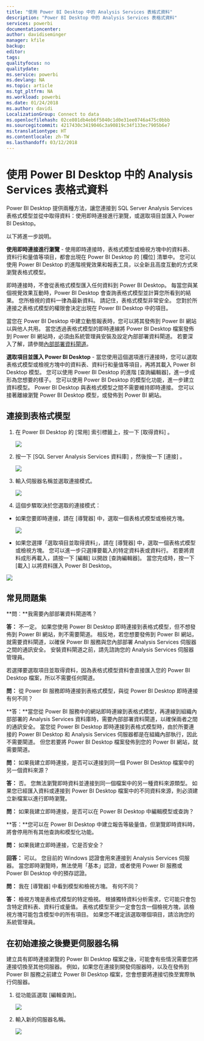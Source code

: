 ```yaml
---
title: "使用 Power BI Desktop 中的 Analysis Services 表格式資料"
description: "Power BI Desktop 中的 Analysis Services 表格式資料"
services: powerbi
documentationcenter: 
author: davidiseminger
manager: kfile
backup: 
editor: 
tags: 
qualityfocus: no
qualitydate: 
ms.service: powerbi
ms.devlang: NA
ms.topic: article
ms.tgt_pltfrm: NA
ms.workload: powerbi
ms.date: 01/24/2018
ms.author: davidi
LocalizationGroup: Connect to data
ms.openlocfilehash: 02ce801db4eb6f5040c1d0e31ee0746a475c0bbb
ms.sourcegitcommit: 4217430c3419046c3a90819c34f133ec7905b6e7
ms.translationtype: HT
ms.contentlocale: zh-TW
ms.lasthandoff: 03/12/2018
---
```

# <a name="using-analysis-services-tabular-data-in-power-bi-desktop"></a>使用 Power BI Desktop 中的 Analysis Services 表格式資料
Power BI Desktop 提供兩種方法，讓您連接到 SQL Server Analysis Services 表格式模型並從中取得資料：使用即時連接進行瀏覽，或選取項目並匯入 Power BI Desktop。

以下將進一步說明。

**使用即時連接進行瀏覽** - 使用即時連接時，表格式模型或檢視方塊中的資料表、資料行和量值等項目，都會出現在 Power BI Desktop 的 [欄位] 清單中。 您可以使用 Power BI Desktop 的進階視覺效果和報表工具，以全新且高度互動的方式來瀏覽表格式模型。

即時連接時，不會從表格式模型匯入任何資料到 Power BI Desktop。 每當您與某個視覺效果互動時，Power BI Desktop 會查詢表格式模型並計算您所看到的結果。 您所檢視的資料一律為最新資料。 請記住，表格式模型非常安全。 您對於所連接之表格式模型的權限會決定出現在 Power BI Desktop 中的項目。

當您在 Power BI Desktop 中建立動態報表時，您可以將其發佈到 Power BI 網站以與他人共用。 當您透過表格式模型的即時連線將 Power BI Desktop 檔案發佈到 Power BI 網站時，必須由系統管理員安裝及設定內部部署資料閘道。 若要深入了解，請參閱[內部部署資料閘道](service-gateway-onprem.md)。

**選取項目並匯入 Power BI Desktop** - 當您使用這個選項進行連接時，您可以選取表格式模型或檢視方塊中的資料表、資料行和量值等項目，再將其載入 Power BI Desktop 模型。 您可以使用 Power BI Desktop 的進階 [查詢編輯器]，進一步成形為您想要的樣子。 您可以使用 Power BI Desktop 的模型化功能，進一步建立資料模型。 Power BI Desktop 與表格式模型之間不需要維持即時連接。 您可以接著離線瀏覽 Power BI Desktop 模型，或發佈到 Power BI 網站。

## <a name="to-connect-to-a-tabular-model"></a>連接到表格式模型
1. 在 Power BI Desktop 的 [常用]  索引標籤上，按一下 [取得資料] 。
   
   ![](media/desktop-analysis-services-tabular-data/pbid_sqlas_getdata.png)
2. 按一下 [SQL Server Analysis Services 資料庫] ，然後按一下 [連接] 。
   
   ![](media/desktop-analysis-services-tabular-data/pbid_sqlas_getdata_as.png)
3. 輸入伺服器名稱並選取連接模式。 
   
   ![](media/desktop-analysis-services-tabular-data/pbid_sqlas_getdata_as_server.png)
4. 這個步驟取決於您選取的連接模式：

* 如果您要即時連接，請在 [導覽器] 中，選取一個表格式模型或檢視方塊。
  
  ![](media/desktop-analysis-services-tabular-data/pbid_sqlas_getdata_as_live.png)
* 如果您選擇「選取項目並取得資料」，請在 [導覽器] 中，選取一個表格式模型或檢視方塊。 您可以進一步只選擇要載入的特定資料表或資料行。 若要將資料成形再載入，請按一下 [編輯] 以開啟 [查詢編輯器]。 當您完成時，按一下 [載入] 以將資料匯入 Power BI Desktop。

![](media/desktop-analysis-services-tabular-data/pbid_sqlas_getdata_as_select.png)

## <a name="frequently-asked-questions"></a>常見問題集
**問︰**我需要內部部署資料閘道嗎？

**答：** 不一定。 如果您使用 Power BI Desktop 即時連接到表格式模型，但不想發佈到 Power BI 網站，則不需要閘道。 相反地，若您想要發佈到 Power BI 網站，就需要資料閘道，以確保 Power BI 服務與您內部部署 Analysis Services 伺服器之間的通訊安全。 安裝資料閘道之前，請先諮詢您的 Analysis Services 伺服器管理員。

若選擇要選取項目並取得資料，因為表格式模型資料會直接匯入您的 Power BI Desktop 檔案，所以不需要任何閘道。

**問：** 從 Power BI 服務即時連接到表格式模型，與從 Power BI Desktop 即時連接有何不同？

**答：**當您從 Power BI 服務中的網站即時連線到表格式模型，再連線到組織內部部署的 Analysis Services 資料庫時，需要內部部署資料閘道，以確保兩者之間的通訊安全。 當您從 Power BI Desktop 即時連接到表格式模型時，由於所要連接的 Power BI Desktop 和 Analysis Services 伺服器都是在組織內部執行，因此不需要閘道。 但您若要將 Power BI Desktop 檔案發佈到您的 Power BI 網站，就需要閘道。

**問：** 如果我建立即時連接，是否可以連接到同一個 Power BI Desktop 檔案中的另一個資料來源？

**答：** 否。 您無法瀏覽即時資料並連接到同一個檔案中的另一種資料來源類型。 如果您已經匯入資料或連接到 Power BI Desktop 檔案中的不同資料來源，則必須建立新檔案以進行即時瀏覽。

**問：** 如果我建立即時連接，是否可以在 Power BI Desktop 中編輯模型或查詢？

**答：**您可以在 Power BI Desktop 中建立報告等級量值，但瀏覽即時資料時，將會停用所有其他查詢和模型化功能。

**問：** 如果我建立即時連接，它是否安全？

**回答：** 可以。 您目前的 Windows 認證會用來連接到 Analysis Services 伺服器。 當您即時瀏覽時，無法使用「基本」認證，或者使用 Power BI 服務或 Power BI Desktop 中的預存認證。

**問：** 我在 [導覽器] 中看到模型和檢視方塊。 有何不同？

**答：** 檢視方塊是表格式模型的特定檢視。 根據獨特資料分析需求，它可能只會包含特定資料表、資料行或量值。 表格式模型至少一定會包含一個檢視方塊，該檢視方塊可能包含模型中的所有項目。 如果您不確定該選取哪個項目，請洽詢您的系統管理員。

## <a name="to-change-the-server-name-after-initial-connection"></a>在初始連接之後變更伺服器名稱
建立具有即時連接瀏覽的 Power BI Desktop 檔案之後，可能會有些情況需要您將連接切換至其他伺服器。 例如，如果您在連接到開發伺服器時，以及在發佈到 Power BI 服務之前建立 Power BI Desktop 檔案，您會想要將連接切換至實際執行伺服器。

1. 從功能區選取 [編輯查詢]。
   
   ![](media/desktop-analysis-services-tabular-data/pbid_sqlas_chname_editquery.png)
2. 輸入新的伺服器名稱。
   
   ![](media/desktop-analysis-services-tabular-data/pbid_sqlas_chname_dialog.png)

